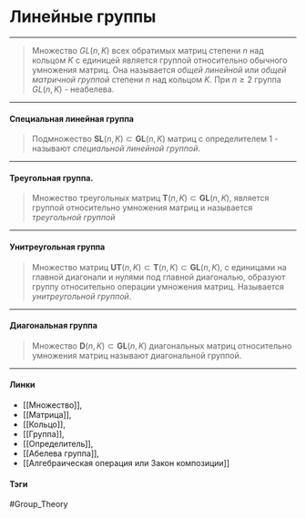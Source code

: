 # Линейные группы
***
>Множество $GL(n,K)$ всех обратимых матриц степени $n$ над кольцом $K$ с единицей является группой относительно обычного умножения матриц. Она называется *общей линейной* или *общей матричной группой* степени $n$ над кольцом $K$. При $n\geq2$ группа $GL(n,K)$ - неабелева.
***
#### Специальная линейная группа

>Подмножество $\textbf{SL}(n,K)\subset\textbf{GL}(n,K)$ матриц с определителем $1$ - называют *специальной линейной группой*. 
***
#### Треугольная группа.
>Множество треугольных матриц $\textbf{T}(n,K)\subset\textbf{GL}(n,K)$, является группой относительно умножения матриц и называется *треугольной группой*
***
#### Унитреугольная группа
>Множество матриц $\textbf{UT}(n,K)\subset\textbf{T}(n,K)\subset\textbf{GL}(n,K)$, с единицами на главной диагонали и нулями под главной диагональю, образуют группу относительно операции умножения матриц. Называется *унитреугольной группой*.
***
#### Диагональная группа
>Множество $\textbf{D}(n,K)\subset\textbf{GL}(n,K)$ диагональных матриц относительно умножения матриц называют диагональной группой.
***
#### Линки 
- [[Множество]], 
- [[Матрица]], 
- [[Кольцо]], 
- [[Группа]],
- [[Определитель]],
- [[Абелева группа]],
- [[Алгебраическая операция или Закон композиции]]
#### Тэги 
 #Group_Theory 
